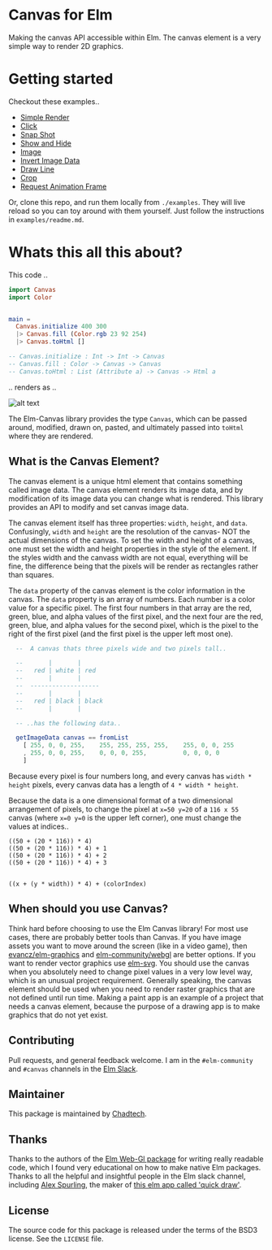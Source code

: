 # Canvas for Elm

Making the canvas API accessible within Elm. The canvas element is a very simple way to render 2D graphics.

# Getting started

Checkout these examples..
* [Simple Render](https://elm-canvas-examples.surge.sh/0-simple-render.html)
* [Click](https://elm-canvas-examples.surge.sh/1-click.html)
* [Snap Shot](https://elm-canvas-examples.surge.sh/2-snap-shot.html)
* [Show and Hide](https://elm-canvas-examples.surge.sh/3-show-and-hide.html)
* [Image](https://elm-canvas-examples.surge.sh/4-image.html)
* [Invert Image Data](https://elm-canvas-examples.surge.sh/5-invert-image-data.html)
* [Draw Line](https://elm-canvas-examples.surge.sh/6-draw-line.html)
* [Crop](https://elm-canvas-examples.surge.sh/7-crop.html)
* [Request Animation Frame](https://elm-canvas-examples.surge.sh/8-request-animation-frame.html)

Or, clone this repo, and run them locally from `./examples`. They will live reload so you can toy around with them yourself. Just follow the instructions in `examples/readme.md`.

# Whats this all this about?

This code ..

``` Elm
import Canvas
import Color


main =
  Canvas.initialize 400 300
  |> Canvas.fill (Color.rgb 23 92 254)
  |> Canvas.toHtml []

-- Canvas.initialize : Int -> Int -> Canvas
-- Canvas.fill : Color -> Canvas -> Canvas
-- Canvas.toHtml : List (Attribute a) -> Canvas -> Html a


```

.. renders as ..

![alt text](http://i.imgur.com/idJXHTP.png "Simple Canvas Render")


The Elm-Canvas library provides the type `Canvas`, which can be passed around, modified, drawn on, pasted, and ultimately passed into `toHtml` where they are rendered.


## What is the Canvas Element?

The canvas element is a unique html element that contains something called image data. The canvas element renders its image data, and by modification of its image data you can change what is rendered. This library provides an API to modify and set canvas image data.

The canvas element itself has three properties: `width`, `height`, and `data`. Confusingly, `width` and `height` are the resolution of the canvas- NOT the actual dimensions of the canvas. To set the width and height of a canvas, one must set the width and height properties in the style of the element. If the styles width and the canvass width are not equal, everything will be fine, the difference being that the pixels will be render as rectangles rather than squares.

The `data` property of the canvas element is the color information in the canvas. The `data` property is an array of numbers. Each number is a color value for a specific pixel. The first four numbers in that array are the red, green, blue, and alpha values of the first pixel, and the next four are the red, green, blue, and alpha values for the second pixel, which is the pixel to the right of the first pixel (and the first pixel is the upper left most one).

``` Elm
  --  A canvas thats three pixels wide and two pixels tall..

  --       |       | 
  --   red | white | red
  --       |       | 
  --  -------------------
  --       |       | 
  --   red | black | black
  --       |       |

  -- ..has the following data..

  getImageData canvas == fromList
    [ 255, 0, 0, 255,    255, 255, 255, 255,    255, 0, 0, 255
    , 255, 0, 0, 255,    0, 0, 0, 255,          0, 0, 0, 0
    ] 

```

Because every pixel is four numbers long, and every canvas has `width * height` pixels, every canvas data has a length of `4 * width * height`.

Because the data is a one dimensional format of a two dimensional arrangement of pixels, to change the pixel at `x=50 y=20` of a `116 x 55` canvas (where `x=0 y=0` is the upper left corner), one must change the values at indices.. 

```
((50 + (20 * 116)) * 4)
((50 + (20 * 116)) * 4) + 1
((50 + (20 * 116)) * 4) + 2
((50 + (20 * 116)) * 4) + 3


((x + (y * width)) * 4) + (colorIndex)
```

## When should you use Canvas?

Think hard before choosing to use the Elm Canvas library! For most use cases, there are probably better tools than Canvas. If you have image assets you want to move around the screen (like in a video game), then [evancz/elm-graphics](https://github.com/evancz/elm-graphics) and [elm-community/webgl](https://github.com/elm-community/webgl) are better options. If you want to render vector graphics use [elm-svg](http://package.elm-lang.org/packages/elm-lang/svg/latest). You should use the canvas when you absolutely need to change pixel values in a very low level way, which is an unusual project requirement. Generally speaking, the canvas element should be used when you need to render raster graphics that are not defined until run time. Making a paint app is an example of a project that needs a canvas element, because the purpose of a drawing app is to make graphics that do not yet exist.

## Contributing

Pull requests, and general feedback welcome. I am in the `#elm-community` and `#canvas` channels in the [Elm Slack](https://elmlang.slack.com).

## Maintainer

This package is maintained by [Chadtech](https://github.com/chadtech).

## Thanks

Thanks to the authors of the [Elm Web-Gl package](https://github.com/elm-community/webgl) for writing really readable code, which I found very educational on how to make native Elm packages. Thanks to all the helpful and insightful people in the Elm slack channel, including [Alex Spurling](https://github.com/alexspurling), the maker of [this elm app called 'quick draw'](https://github.com/alexspurling).

## License

The source code for this package is released under the terms of the BSD3 license. See the `LICENSE` file.



